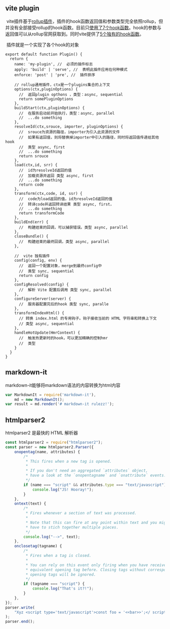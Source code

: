 ## vite plugin		

​		vite插件基于[rollup插件](https://link.juejin.cn?target=https%3A%2F%2Frollupjs.org%2Fguide%2Fen%2F%23plugin-development)，插件的hook函数返回值和参数类型完全依照rollup，但并没有全部接受rollup的hook函数。目前只[使用了7个hook函数](https://link.juejin.cn?target=https%3A%2F%2Fcn.vitejs.dev%2Fguide%2Fapi-plugin.html%23universal-hooks)。hook的参数与返回值可以从rollup官网获取到。同时vite提供了[5个独有的hook函数](https://link.juejin.cn?target=https%3A%2F%2Fcn.vitejs.dev%2Fguide%2Fapi-plugin.html%23vite-specific-hooks)。

​		插件就是一个实现了各个hook的对象

```
export default function Plugin() {
  return {
    name: 'my-plugin', //  必须的插件标志
    apply: 'build' | 'serve', //  表明此插件应用在何种模式
    enforce: 'post' | 'pre', //  插件排序

    // rollup通用插件，ctx是一个plugins集合的上下文
    options(ctx,pluginOptions) {
      //  返回plugin opthons ，类型：async, sequential
      return somePluginOptions
    },
    buildStart(ctx,pluginOptions) {
      //  在服务启动前开始执行，类型：async, parallel
      //  ...do something
    },
    resolveId(ctx,srouce, importer, pluginOptions) {
      //  srouce为资源的路径，importer为引入此资源的文件
      //  如果有返回值，则将替换掉importer中引入的路径，同时将返回值传递给其他hook
      //  类型 async, first
      //  ...do something
      return srouce
    },
    load(ctx,id, srr) {
      //  id为resolveId返回的值
      //  加载资源并返回 类型 async, first
      //  ...do something
      return code
    },
    transform(ctx,code, id, ssr) {
      //  code为load返回的值，id为resolveId返回的值
      //  转译code并返回转译结果 类型 async, first，
      //  ...do something
      return transformCode
    },
    buildEnd(err) {
      //  构建结束的回调，可以捕获错误。类型 async, parallel
    },
    closeBundle() {
      //  构建结束的最终回调，类型 async, parallel
    },

    //  vite 独有插件
    config(config, env) {
      //  返回一个配置对象，merge到最终config中
      //  类型 sync, sequential
      return config
    },
    configResolved(config) {
      //  解析 Vite 配置后调用 类型 sync, parallel
    },
    configureServer(server) {
      //  服务器配置完后的hook 类型 sync, paralle
    },
    transformIndexHtml() {
      // 转换 index.html 的专用钩子。钩子接收当前的 HTML 字符串和转换上下文
      // 类型 async, sequential
    },
    handleHotUpdate(HmrContext) {
      //  触发热更新时的hook，可以更加精确的控制hmr
      //  类型
    }
  }
}
```


## markdown-it

markdown-it能够将markdown语法的内容转换为html内容

``` javascript
var MarkdownIt = require('markdown-it'),
    md = new MarkdownIt();
var result = md.render('# markdown-it rulezz!');
```

## htmlparser2

htmlparser2 是最快的 HTML 解析器

```javascript
const htmlparser2 = require("htmlparser2");
const parser = new htmlparser2.Parser({
    onopentag(name, attributes) {
        /*
         * This fires when a new tag is opened.
         *
         * If you don't need an aggregated `attributes` object,
         * have a look at the `onopentagname` and `onattribute` events.
         */
        if (name === "script" && attributes.type === "text/javascript") {
            console.log("JS! Hooray!");
        }
    },
    ontext(text) {
        /*
         * Fires whenever a section of text was processed.
         *
         * Note that this can fire at any point within text and you might
         * have to stich together multiple pieces.
         */
        console.log("-->", text);
    },
    onclosetag(tagname) {
        /*
         * Fires when a tag is closed.
         *
         * You can rely on this event only firing when you have received an
         * equivalent opening tag before. Closing tags without corresponding
         * opening tags will be ignored.
         */
        if (tagname === "script") {
            console.log("That's it?!");
        }
    },
});
parser.write(
    "Xyz <script type='text/javascript'>const foo = '<<bar>>';</ script>"
);
parser.end();
```